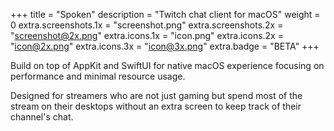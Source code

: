 +++
title = "Spoken"
description = "Twitch chat client for macOS"
weight = 0
extra.screenshots.1x = "screenshot.png"
extra.screenshots.2x = "screenshot@2x.png"
extra.icons.1x = "icon.png"
extra.icons.2x = "icon@2x.png"
extra.icons.3x = "icon@3x.png"
extra.badge = "BETA"
+++

Build on top of AppKit and SwiftUI for native macOS experience focusing on performance and minimal resource usage.

Designed for streamers who are not just gaming but spend most of the stream on their desktops without an extra screen to keep track of their channel's chat.